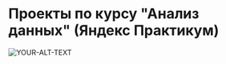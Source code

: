# Проекты по курсу "Анализ данных" (Яндекс Практикум)

<picture>
 <source media="(prefers-color-scheme: dark)" srcset="YOUR-DARKMODE-IMAGE">
 <source media="(prefers-color-scheme: light)" srcset="[YOUR-LIGHTMODE-IMAGE](https://github.com/LeilaAll/da_practicum/blob/main/картинка.jpg)https://github.com/LeilaAll/da_practicum/blob/main/картинка.jpg">
 <img alt="YOUR-ALT-TEXT" src="YOUR-DEFAULT-IMAGE">
</picture>
